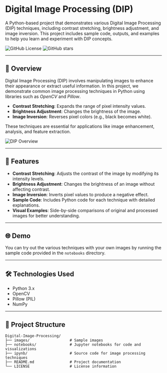 # Digital Image Processing (DIP)

A Python-based project that demonstrates various Digital Image Processing (DIP) techniques, including contrast stretching, brightness adjustment, and image inversion. This project includes sample code, outputs, and examples to help you learn and experiment with DIP concepts.

![GitHub License](https://img.shields.io/github/license/Someshdiwan/Digital-Image-Processing)
![GitHub stars](https://img.shields.io/github/stars/Someshdiwan/Digital-Image-Processing)

---

## 🚀 Overview  

Digital Image Processing (DIP) involves manipulating images to enhance their appearance or extract useful information. In this project, we demonstrate common image processing techniques in Python using libraries such as *OpenCV* and *Pillow*.

- **Contrast Stretching**: Expands the range of pixel intensity values.
- **Brightness Adjustment**: Changes the brightness of the image.
- **Image Inversion**: Reverses pixel colors (e.g., black becomes white).

These techniques are essential for applications like image enhancement, analysis, and feature extraction.

![DIP Overview](https://file.io/UVggE9yDETz2)  

---

## 🔧 Features  

- **Contrast Stretching**: Adjusts the contrast of the image by modifying its intensity levels.
- **Brightness Adjustment**: Changes the brightness of an image without affecting contrast.
- **Image Inversion**: Inverts pixel values to produce a negative effect.
- **Sample Code**: Includes Python code for each technique with detailed explanations.
- **Visual Examples**: Side-by-side comparisons of original and processed images for better understanding.

---

## 🌐 Demo  

You can try out the various techniques with your own images by running the sample code provided in the `notebooks` directory.

---

## 🛠️ Technologies Used  

- Python 3.x
- OpenCV  
- Pillow (PIL)  
- NumPy  

---

## 📂 Project Structure  

```plaintext
Digital-Image-Processing/
├── images/                  # Sample images
├── notebooks/               # Jupyter notebooks for code and visualizations
├── ipynb/                   # Source code for image processing techniques
├── README.md                # Project documentation
└── LICENSE                  # License information
